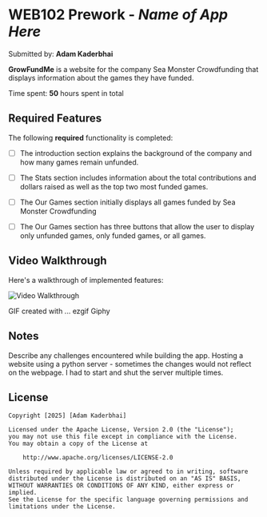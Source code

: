 # WEB102 Prework - *Name of App Here*

Submitted by: **Adam Kaderbhai**

**GrowFundMe** is a website for the company Sea Monster Crowdfunding that displays information about the games they have funded.

Time spent: **50** hours spent in total

## Required Features

The following **required** functionality is completed:

* [ ] The introduction section explains the background of the company and how many games remain unfunded.
* [ ] The Stats section includes information about the total contributions and dollars raised as well as the top two most funded games.
* [ ] The Our Games section initially displays all games funded by Sea Monster Crowdfunding
* [ ] The Our Games section has three buttons that allow the user to display only unfunded games, only funded games, or all games.


## Video Walkthrough

Here's a walkthrough of implemented features:

<img
src='https://media2.giphy.com/media/v1.Y2lkPTc5MGI3NjExMjlnZTdibTlvcnVmMW5kdXdwczR0NWN1YjJsbGQzN2czOWNtNm91NiZlcD12MV9pbnRlcm5hbF9naWZfYnlfaWQmY3Q9Zw/lmWlM6Bti3XkkOoV7o/giphy.gif' title='Video Walkthrough' width='' alt='Video Walkthrough' />

<!-- Replace this with whatever GIF tool you used! -->
GIF created with ... 
ezgif
Giphy

## Notes

Describe any challenges encountered while building the app.
Hosting a website using a python server - sometimes the changes would not reflect on the webpage. I had to start and shut the server multiple times.

## License

    Copyright [2025] [Adam Kaderbhai]

    Licensed under the Apache License, Version 2.0 (the "License");
    you may not use this file except in compliance with the License.
    You may obtain a copy of the License at

        http://www.apache.org/licenses/LICENSE-2.0

    Unless required by applicable law or agreed to in writing, software
    distributed under the License is distributed on an "AS IS" BASIS,
    WITHOUT WARRANTIES OR CONDITIONS OF ANY KIND, either express or implied.
    See the License for the specific language governing permissions and
    limitations under the License.

